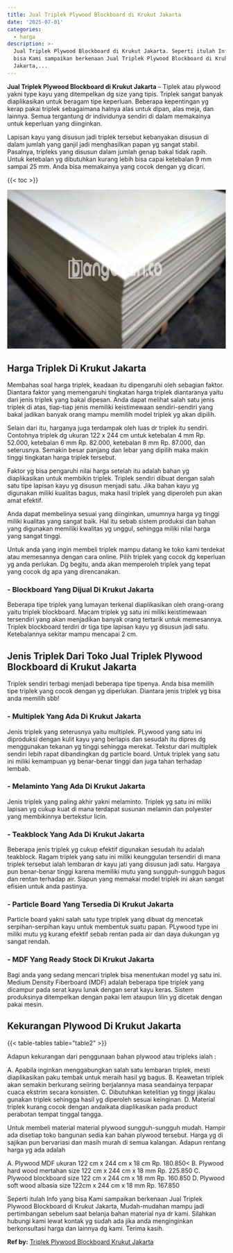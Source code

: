 ```yaml
---
title: Jual Triplek Plywood Blockboard di Krukut Jakarta
date: '2025-07-01'
categories:
  - harga
description: >-
  Jual Triplek Plywood Blockboard di Krukut Jakarta. Seperti itulah Info yang
  bisa Kami sampaikan berkenaan Jual Triplek Plywood Blockboard di Krukut
  Jakarta,...
---
```


**Jual Triplek Plywood Blockboard di Krukut Jakarta** – Tiplek atau plywood yakni type kayu yang ditempelkan dg size yang tipis. Triplek sangat banyak diaplikasikan untuk beragam tipe keperluan. Beberapa kepentingan yg kerap pakai triplek sebagaimana halnya alas untuk dipan, alas meja, dan lainnya. Semua tergantung dr individunya sendiri di dalam memakainya untuk keperluan yang diinginkan.

Lapisan kayu yang disusun jadi triplek tersebut kebanyakan disusun di dalam jumlah yang ganjil jadi menghasilkan papan yg sangat stabil. Pasalnya, tripleks yang disusun dalam jumlah genap bakal tidak rapih. Untuk ketebalan yg dibutuhkan kurang lebih bisa capai ketebalan 9 mm sampai 25 mm. Anda bisa memakainya yang cocok dengan yg dicari.

{{< toc >}}

![Jual Triplek Plywood Blockboard di Krukut Jakarta](/images/jual-triplek-murah-01.png)

## Harga Triplek Di Krukut Jakarta

Membahas soal harga triplek, keadaan itu dipengaruhi oleh sebagian faktor. Diantara faktor yang memengaruhi tingkatan harga triplek diantaranya yaitu dari jenis triplek yang bakal dipesan. Anda dapat melihat salah satu jenis triplek di atas, tiap-tiap jenis memiliki keistimewaan sendiri-sendiri yang bakal jadikan banyak orang mampu memilih model triplek yg akan dipilih.

Selain dari itu, harganya juga terdampak oleh luas dr triplek itu sendiri. Contohnya triplek dg ukuran 122 x 244 cm untuk ketebalan 4 mm Rp. 52.000, ketebalan 6 mm Rp. 82.000, ketebalan 8 mm Rp. 87.000, dan seterusnya. Semakin besar panjang dan lebar yang dipilih maka makin tinggi tingkatan harga triplek tersebut.

Faktor yg bisa pengaruhi nilai harga setelah itu adalah bahan yg diaplikasikan untuk membikin triplek. Triplek sendiri dibuat dengan salah satu tipe lapisan kayu yg disusun menjadi satu. Jika bahan kayu yg digunakan miliki kualitas bagus, maka hasil triplek yang diperoleh pun akan amat efektif.

Anda dapat membelinya sesuai yang diinginkan, umumnya harga yg tinggi miliki kualitas yang sangat baik. Hal itu sebab sistem produksi dan bahan yang digunakan memiliki kwalitas yg unggul, sehingga miliki nilai harga yang sangat tinggi.

Untuk anda yang ingin membeli triplek mampu datang ke toko kami terdekat atau memesannya dengan cara online. Pilih triplek yang cocok dg keperluan yg anda perlukan. Dg begitu, anda akan memperoleh triplek yang tepat yang cocok dg apa yang direncanakan.

### \- Blockboard Yang Dijual Di Krukut Jakarta

Beberapa tipe triplek yang lumayan terkenal diaplikasikan oleh orang-orang yaitu triplek blockboard. Macam triplek yg satu ini miliki keistimewaan tersendiri yang akan menjadikan banyak orang tertarik untuk memesannya. Triplek blockboard terdiri dr tiga tipe lapisan kayu yg disusun jadi satu. Ketebalannya sekitar mampu mencapai 2 cm.

## Jenis Triplek Dari Toko Jual Triplek Plywood Blockboard di Krukut Jakarta

Triplek sendiri terbagi menjadi beberapa tipe tipenya. Anda bisa memilih tipe triplek yang cocok dengan yg diperlukan. Diantara jenis triplek yg bisa anda memilih sbb!

### \- Multiplek Yang Ada Di Krukut Jakarta

Jenis triplek yang seterusnya yaitu multiplek. PLywood yang satu ini diproduksi dengan kulit kayu yang berlapis dan sesudah itu dipres dg menggunakan tekanan yg tinggi sehingga merekat. Tekstur dari multiplek sendiri lebih rapat dibandingkan dg particle board. Untuk triplek yang satu ini miliki kemampuan yg benar-benar tinggi dan juga tahan terhadap lembab.

### \- Melaminto Yang Ada Di Krukut Jakarta

Jenis triplek yang paling akhir yakni melaminto. Triplek yg satu ini miliki lapisan yg cukup kuat di mana terdapat susunan melamin dan polyester yang membikinnya bertekstur licin.

### \- Teakblock Yang Ada Di Krukut Jakarta

Beberapa jenis triplek yg cukup efektif digunakan sesudah itu adalah teakblock. Ragam triplek yang satu ini miliki keunggulan tersendiri di mana triplek tersebut ialah lembaran dr kayu jati yang disusun jadi satu. Hargaya pun benar-benar tinggi karena memiliki mutu yang sungguh-sungguh bagus dan rentan terhadap air. Siapun yang memakai model triplek ini akan sangat efisien untuk anda pastinya.

### \- Particle Board Yang Tersedia Di Krukut Jakarta

Particle board yakni salah satu type triplek yang dibuat dg mencetak serpihan-serpihan kayu untuk membentuk suatu papan. PLywood type ini miliki mutu yg kurang efektif sebab rentan pada air dan daya dukungan yg sangat rendah.

### \- MDF Yang Ready Stock Di Krukut Jakarta

Bagi anda yang sedang mencari triplek bisa menentukan model yg satu ini. Medium Density Fiberboard (MDF) adalah beberapa tipe triplek yang dicampur pada serat kayu lunak dengan serat kayu keras. Sistem produksinya ditempelkan dengan pakai lem ataupun lilin yg dicetak dengan pakai mesin.

## Kekurangan Plywood Di Krukut Jakarta

{{< table-tables table="table2" >}}

Adapun kekurangan dari penggunaan bahan plywood atau tripleks ialah :

A. Apabila inginkan menggabungkan salah satu lembaran triplek, mesti diaplikasikan paku tembak untuk meraih hasil yg bagus. B. Keawetan triplek akan semakin berkurang seiiring berjalannya masa seandainya terpapar cuaca ekstrim secara konsisten. C. Dibutuhkan ketelitian yg tinggi jikalau gunakan triplek sehingga hasil yg diperoleh sesuai keinginan. D. Material triplek kurang cocok dengan andaikata diaplikasikan pada product perabotan tempat tinggal tangga.

Untuk membeli material material plywood sungguh-sungguh mudah. Hampir ada disetiap toko bangunan sedia kan bahan plywood tersebut. Harga yg di sajikan pun bervariasi dan masih murah di semua kalangan. Adapun rentang harga yg ada adalah

A. Plywood MDF ukuran 122 cm x 244 cm x 18 cm Rp. 180.850< B. Plywood hard wood mertahan size 122 cm x 244 cm x 18 mm Rp. 225.850 C. Plywood blockboard size 122 cm x 244 cm x 18 mm Rp. 160.850 D. Plywood soft wood albasia size 122cm x 244 cm x 18 mm Rp. 167.850

Seperti itulah Info yang bisa Kami sampaikan berkenaan Jual Triplek Plywood Blockboard di Krukut Jakarta, Mudah-mudahan mampu jadi pertimbangan sebelum saat belanja bahan material nya dr kami. Silahkan hubungi kami lewat kontak yg sudah ada jika anda menginginkan berkonsultasi harga dan lainnya dg kami. Terima kasih.

**Ref by:** [Triplek Plywood Blockboard Krukut Jakarta](https://id.wikipedia.org/wiki/Triplek)
